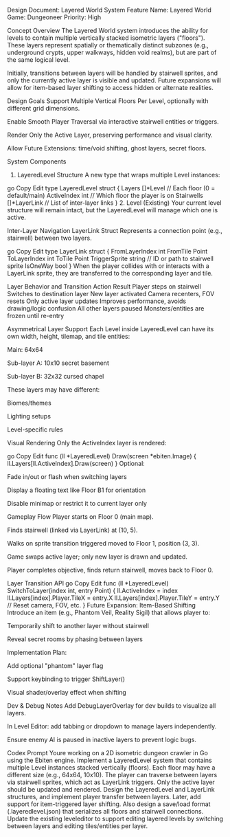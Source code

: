  Design Document: Layered World System
Feature Name: Layered World
Game: Dungeoneer
Priority: High

 Concept Overview
The Layered World system introduces the ability for levels to contain multiple vertically stacked isometric layers ("floors"). These layers represent spatially or thematically distinct subzones (e.g., underground crypts, upper walkways, hidden void realms), but are part of the same logical level.

Initially, transitions between layers will be handled by stairwell sprites, and only the currently active layer is visible and updated. Future expansions will allow for item-based layer shifting to access hidden or alternate realities.

 Design Goals
Support Multiple Vertical Floors Per Level, optionally with different grid dimensions.

Enable Smooth Player Traversal via interactive stairwell entities or triggers.

Render Only the Active Layer, preserving performance and visual clarity.

Allow Future Extensions: time/void shifting, ghost layers, secret floors.

 System Components
 1. LayeredLevel Structure
A new type that wraps multiple Level instances:

go
Copy
Edit
type LayeredLevel struct {
	Layers      []*Level          // Each floor (0 = default/main)
	ActiveIndex int               // Which floor the player is on
	Stairwells  []*LayerLink      // List of inter-layer links
}
 2. Level (Existing)
Your current level structure will remain intact, but the LayeredLevel will manage which one is active.

 Inter-Layer Navigation
LayerLink Struct
Represents a connection point (e.g., stairwell) between two layers.

go
Copy
Edit
type LayerLink struct {
	FromLayerIndex int
	FromTile       Point
	ToLayerIndex   int
	ToTile         Point
	TriggerSprite  string // ID or path to stairwell sprite
	IsOneWay       bool
}
When the player collides with or interacts with a LayerLink sprite, they are transferred to the corresponding layer and tile.

 Layer Behavior and Transition
Action	Result
Player steps on stairwell	Switches to destination layer
New layer activated	Camera recenters, FOV resets
Only active layer updates	Improves performance, avoids drawing/logic confusion
All other layers paused	Monsters/entities are frozen until re-entry

 Asymmetrical Layer Support
Each Level inside LayeredLevel can have its own width, height, tilemap, and tile entities:

Main: 64x64

Sub-layer A: 10x10 secret basement

Sub-layer B: 32x32 cursed chapel

These layers may have different:

Biomes/themes

Lighting setups

Level-specific rules

 Visual Rendering
Only the ActiveIndex layer is rendered:

go
Copy
Edit
func (ll *LayeredLevel) Draw(screen *ebiten.Image) {
	ll.Layers[ll.ActiveIndex].Draw(screen)
}
Optional:

Fade in/out or flash when switching layers

Display a floating text like Floor B1 for orientation

Disable minimap or restrict it to current layer only

 Gameplay Flow
Player starts on Floor 0 (main map).

Finds stairwell (linked via LayerLink) at (10, 5).

Walks on sprite  transition triggered  moved to Floor 1, position (3, 3).

Game swaps active layer; only new layer is drawn and updated.

Player completes objective, finds return stairwell, moves back to Floor 0.

 Layer Transition API
go
Copy
Edit
func (ll *LayeredLevel) SwitchToLayer(index int, entry Point) {
	ll.ActiveIndex = index
	ll.Layers[index].Player.TileX = entry.X
	ll.Layers[index].Player.TileY = entry.Y
	// Reset camera, FOV, etc.
}
 Future Expansion: Item-Based Shifting
Introduce an item (e.g., Phantom Veil, Reality Sigil) that allows player to:

Temporarily shift to another layer without stairwell

Reveal secret rooms by phasing between layers

Implementation Plan:

Add optional "phantom" layer flag

Support keybinding to trigger ShiftLayer()

Visual shader/overlay effect when shifting

 Dev & Debug Notes
Add DebugLayerOverlay for dev builds to visualize all layers.

In Level Editor: add tabbing or dropdown to manage layers independently.

Ensure enemy AI is paused in inactive layers to prevent logic bugs.

 Codex Prompt
Youre working on a 2D isometric dungeon crawler in Go using the Ebiten engine. Implement a LayeredLevel system that contains multiple Level instances stacked vertically (floors). Each floor may have a different size (e.g., 64x64, 10x10). The player can traverse between layers via stairwell sprites, which act as LayerLink triggers. Only the active layer should be updated and rendered. Design the LayeredLevel and LayerLink structures, and implement player transfer between layers. Later, add support for item-triggered layer shifting. Also design a save/load format (.layeredlevel.json) that serializes all floors and stairwell connections. Update the existing leveleditor to support editing layered levels by switching between layers and editing tiles/entities per layer.